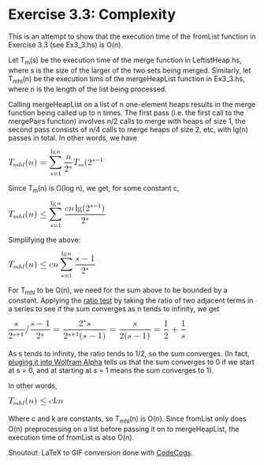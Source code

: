 Exercise 3.3: Complexity
========================

This is an attempt to show that the execution time of the fromList function in Exercise 3.3 (see Ex3_3.hs) is O(n).

Let T<sub>m</sub>(s) be the execution time of the merge function in LeftistHeap.hs, where s is the size of the larger of the two sets being merged. Similarly, let T<sub>mhl</sub>(n) be the execution tims of the mergeHeapList function in Ex3_3.hs, where n is the length of the list being processed.

Calling mergeHeapList on a list of n one-element heaps results in the merge function being called up to n times. The first pass (i.e. the first call to the mergePairs function) involves n/2 calls to merge with heaps of size 1, the second pass consists of n/4 calls to merge heaps of size 2, etc, with lg(n) passes in total. In other words, we have

![T_{mhl}(n)=\sum_{s=1}^{\lg n} \frac{n}{2^s} T_m(2^{s-1})](tmhl0.gif)

Since T<sub>m</sub>(n) is O(log n), we get, for some constant c,

![T_{mhl}(n) \leq \sum_{s=1}^{\lg n} \frac{c n \lg(2^{s-1})}{2^s}](tmhl1.gif)

Simplifying the above:

![T_{mhl}(n) \leq  c n \sum_{s=1}^{\lg n} \frac{s-1}{2^s}](tmhl2.gif)

For T<sub>mhl</sub> to be O(n), we need for the sum above to be bounded by a constant. Applying the [ratio test](https://en.wikipedia.org/wiki/Ratio_test) by taking the ratio of two adjacent terms in a series to see if the sum converges as n tends to infinity, we get

![\frac{s}{2^{s+1}} / \frac{s - 1}{2^s} = \frac{2^s s}{2^{s+1}(s - 1)} = \frac{s}{2(s -1)}=\frac{1}{2} + \frac{1}{s}](ratio.gif)

As s tends to infinity, the ratio tends to 1/2, so the sum converges. (In fact, [pluging it into Wolfram Alpha](http://www.wolframalpha.com/input/?i=sum+of+%28x-1%29%2F2^x) tells us that the sum converges to 0 if we start at s = 0, and at starting at s = 1 means the sum converges to 1).

In other words,

![T_{mhl}(n) \leq c k n](tmhl3.gif)

Where c and k are constants, so T<sub>mhl</sub>(n) is O(n). Since fromList only does O(n) preprocessing on a list before passing it on to mergeHeapList, the execution time of fromList is also O(n).

Shoutout: LaTeX to GIF conversion done with [CodeCogs](http://www.codecogs.com/latex/htmlequations.php).


